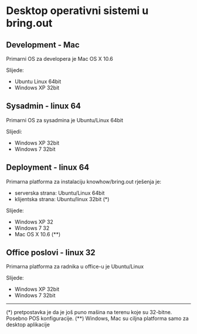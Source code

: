 # Desktop operativni sistemi u bring.out

## Development - Mac

Primarni OS za developera je Mac OS X 10.6

Slijede:
- Ubuntu Linux 64bit
- Windows XP 32bit

## Sysadmin - linux 64

Primarni OS za sysadmina je Ubuntu/Linux 64bit

Slijedi:
- Windows XP 32bit
- Windows 7 32bit

## Deployment - linux 64

Primarna platforma za instalaciju knowhow/bring.out rješenja je:
-  serverska strana: Ubuntu/Linux 64bit
-  klijentska strana: Ubuntu/linux 32bit (*)


Slijede:
- Windows XP 32
- Windows 7 32
- Mac OS X 10.6 (**)

## Office poslovi - linux 32

Primarna platforma za radnika u office-u je Ubuntu/Linux

Slijede:
- Windows XP 32bit
- Windows 7 32bit

----

(*) pretpostavka je da je još puno mašina na terenu koje su 32-bitne. Posebno POS konfiguracije.
(**) Windows, Mac su ciljna platforma samo za desktop aplikacije

